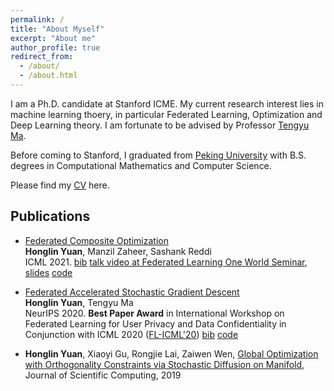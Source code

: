 ```yaml
---
permalink: /
title: "About Myself"
excerpt: "About me"
author_profile: true
redirect_from: 
  - /about/
  - /about.html
---
```


I am a Ph.D. candidate at Stanford ICME. My current research interest lies in machine learning thoery, in particular Federated Learning, Optimization and Deep Learning theory. I am fortunate to be advised by Professor [Tengyu Ma](https://ai.stanford.edu/~tengyuma/).

Before coming to Stanford, I graduated from [Peking University](http://english.pku.edu.cn) with B.S. degrees in Computational Mathematics and Computer Science. 

Please find my [CV](https://cap.stanford.edu/profiles/viewCV?facultyId=180825&name=Honglin_Yuan) here.

## Publications

- [Federated Composite Optimization](https://arxiv.org/abs/2011.08474)  
  **Honglin Yuan**, Manzil Zaheer, Sashank Reddi  
  ICML 2021. [bib](https://dblp.org/rec/journals/corr/abs-2011-08474.html?view=bibtex) [talk video at Federated Learning One World Seminar](https://www.youtube.com/watch?v=tKDbc60XJks), [slides](https://drive.google.com/file/d/1kqMcZUzE2zxMvwDXJmQmYlqoQsZYTmF5/view?usp=sharing) [code](https://github.com/hongliny/FCO-ICML21)

- [Federated Accelerated Stochastic Gradient Descent](https://arxiv.org/abs/2006.08950)  
  **Honglin Yuan**, Tengyu Ma  
  NeurIPS 2020. **Best Paper Award** in International Workshop on Federated Learning for User Privacy and Data Confidentiality in Conjunction with ICML 2020 ([FL-ICML'20](http://federated-learning.org/fl-icml-2020/)) [bib](https://dblp.org/rec/conf/nips/YuanM20.html?view=bibtex) [code](https://github.com/hongliny/FedAc-NeurIPS20)
  

- **Honglin Yuan**, Xiaoyi Gu, Rongjie Lai, Zaiwen Wen, [Global Optimization with Orthogonality Constraints via Stochastic Diffusion on Manifold](https://link.springer.com/article/10.1007/s10915-019-00971-w), Journal of Scientific Computing, 2019





## <!--For more info-->

<!--More info about configuring academicpages can be found in [the guide](https://academicpages.github.io/markdown/). The [guides for the Minimal Mistakes theme](https://mmistakes.github.io/minimal-mistakes/docs/configuration/) (which this theme was forked from) might also be helpful.-->

